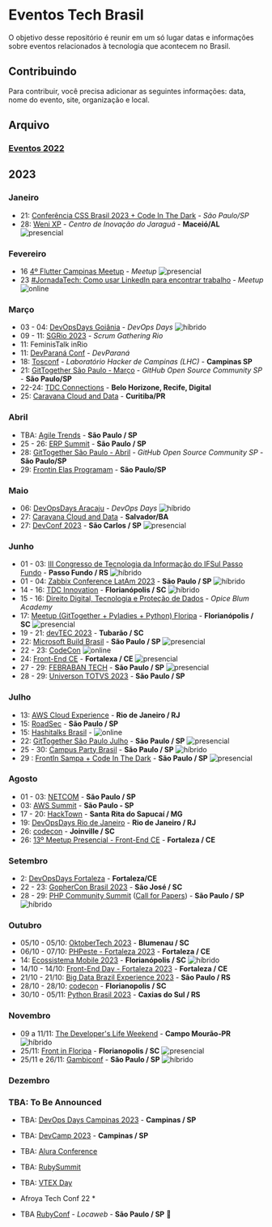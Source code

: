 # Eventos Tech Brasil

O objetivo desse repositório é reunir em um só lugar datas e informações sobre eventos relacionados à tecnologia que acontecem no Brasil.

## Contribuindo

Para contribuir, você precisa adicionar as seguintes informações: data, nome do evento, site, organização e local.

## Arquivo
### [Eventos 2022](https://github.com/Abacatinhos/eventos-tech-brasil/blob/main/arquivo/2022.md) 


## 2023
### Janeiro
 <!-- JANEIRO:START -->
* 21: [Conferência CSS Brasil 2023 + Code In The Dark](https://www.sympla.com.br/evento/conferencia-css-brasil-2023-code-in-the-dark/1759146?token=4d0fd49e61b2183a842e6f8555dc262a&utm_campaign=inscricao_conferencia_css_brasil&utm_medium=email&utm_source=RD+Station) - *São Paulo/SP*
* 28: [Weni XP](https://doity.com.br/weni-xp#about) - *Centro de Inovação do Jaraguá* - **Maceió/AL** ![presencial](https://img.shields.io/static/v1?label=&message=presencial&color=darkblue)
<!-- JANEIRO:END -->
### Fevereiro
<!-- FEVEREIRO:START -->
* 16 [4º Flutter Campinas Meetup](https://www.meetup.com/flutter-campinas/events/290984453/) - *Meetup* ![presencial](https://img.shields.io/static/v1?label=&message=presencial&color=darkblue)
* 23 [#JornadaTech: Como usar LinkedIn para encontrar trabalho](https://www.meetup.com/microsoft-reactor-sao-paulo/events/290284584/) - *Meetup* ![online](https://img.shields.io/static/v1?label=&message=online&color=green)
<!-- FEVEREIRO:END -->
### Março
<!-- MARÇO:START -->
* 03 - 04: [DevOpsDays Goiânia](https://devopsdays.org/events/2023-goiania/welcome/) - *DevOps Days* ![híbrido](https://img.shields.io/static/v1?label=&message=h%C3%ADbrido&color=blue)
* 09 - 11: [SGRio 2023](https://scrumrio.com/) - *Scrum Gathering Rio*
* 11: FeminisTalk  inRio
* 11: [DevParaná Conf](https://devpr.org/) - *DevParaná*
* 18: [Tosconf](https://tosconf.lhc.net.br/) - *Laboratório Hacker de Campinas (LHC)* - **Campinas  SP**
* 21: [GitTogether São Paulo - Março](https://www.meetup.com/pt-BR/githubbrasil/events/292129639/) - *GitHub Open Source Community SP* - **São Paulo/SP**
* 22-24: [TDC Connections](https://thedevconf.com/tdc/2023/connections/) - **Belo Horizone, Recife, Digital**
* 25: [Caravana Cloud and Data](https://www.even3.com.br/caravana-cloud-and-data-edicao-curitiba-2023-presencial-310148/) - **Curitiba/PR**
<!-- MARÇO:END -->
### Abril
<!-- ABRIL:START -->
* TBA: [Agile Trends](https://agiletrendsbr.com/) - **São Paulo / SP**
* 25 - 26: [ERP Summit](https://www.erpsummit.com.br/) - **São Paulo / SP**
* 28: [GitTogether São Paulo - Abril](https://aka.ms/GitHubOpenSourceCommunity) - *GitHub Open Source Community SP* - **São Paulo/SP**
* 29: [Frontin Elas Programam](https://www.eventbrite.com.br/e/frontin-elas-programam-2023-tickets-570948140257) - **São Paulo/SP**
<!-- ABRIL:END -->

### Maio
<!-- MAIO:START -->
* 06: [DevOpsDays Aracaju](https://devopsdays.org/events/2023-aracaju/welcome/) - *DevOps Days* ![híbrido](https://img.shields.io/static/v1?label=&message=h%C3%ADbrido&color=blue)
* 27: [Caravana Cloud and Data](https://www.even3.com.br/caravana-cloud-and-data-edicao-curitiba-2023-presencial-310148/) - **Salvador/BA**
* 27: [DevConf 2023](https://devconf.com.br/) - **São Carlos / SP** ![presencial](https://img.shields.io/static/v1?label=&message=presencial&color=darkblue)
<!-- MAIO:END -->

### Junho
<!-- JUNHO:START -->
* 01 - 03: [III Congresso de Tecnologia da Informação do IFSul Passo Fundo](https://congressoti.passofundo.ifsul.edu.br/) - **Passo Fundo / RS** ![híbrido](https://img.shields.io/static/v1?label=&message=h%C3%ADbrido&color=blue)
* 01 - 04: [Zabbix Conference LatAm 2023](https://www.zabbix.com/br/events/conference_latam_2023) - **São Paulo / SP** ![híbrido](https://img.shields.io/static/v1?label=&message=h%C3%ADbrido&color=blue)
* 14 - 16: [TDC Innovation](https://thedevconf.com/tdc/2023/innovation/) - **Florianópolis / SC** ![híbrido](https://img.shields.io/static/v1?label=&message=h%C3%ADbrido&color=blue) 
* 15 - 16: [Direito Digital, Tecnologia e Proteção de Dados](https://cddtpd.com.br) - *Opice Blum Academy*
* 17: [Meetup (GitTogether + Pyladies + Python) Floripa](https://www.meetup.com/githubbrasil/events/293939708/) - **Florianópolis / SC** ![presencial](https://img.shields.io/static/v1?label=&message=presencial&color=darkblue)
* 19 - 21: [devTEC 2023](https://www.devtec.com.br/) - **Tubarão / SC**
* 22: [Microsoft Build Brasil](https://msevents.microsoft.com/event?id=2695088650&amp;wt.mc_id=AID3058360_QSG_SCL_643461) - **São Paulo / SP** ![presencial](https://img.shields.io/static/v1?label=&message=presencial&color=darkblue)
* 22 - 23: [CodeCon](https://www.codecon.dev/) ![online](https://img.shields.io/static/v1?label=&message=online&color=green)
* 24: [Front-End CE](https://frontendce.com.br/) - **Fortalexa / CE** ![presencial](https://img.shields.io/static/v1?label=&message=presencial&color=darkblue)
* 27 - 29: [FEBRABAN TECH](https://www.febrabantech.com/sobre) - **São Paulo / SP** ![presencial](https://img.shields.io/static/v1?label=&message=presencial&color=darkblue)
* 28 - 29: [Universon TOTVS 2023](https://universo.totvs.com/) - **São Paulo / SP**


<!-- JUNHO:END -->

### Julho
<!-- JULHO:START -->
* 13: [AWS Cloud Experience](https://aws.amazon.com/pt/events/cloudexperience/) - **Rio de Janeiro / RJ**
* 15: [RoadSec](https://www.roadsec.com.br/) - **São Paulo / SP**
* 15: [Hashitalks Brasil](https://events.hashicorp.com/hashitalksbrasil) - ![online](https://img.shields.io/static/v1?label=&message=online&color=green)
* 22: [GitTogether São Paulo Julho](https://www.meetup.com/pt-BR/githubbrasil/events/294062322/) - **São Paulo / SP** ![presencial](https://img.shields.io/static/v1?label=&message=presencial&color=darkblue)
* 25 - 30: [Campus Party Brasil](https://brasil.campus-party.org/cpbr15/) - **São Paulo / SP** ![híbrido](https://img.shields.io/static/v1?label=&message=h%C3%ADbrido&color=blue)
* 29 : [FrontIn Sampa + Code In The Dark](https://www.eventbrite.com.br/e/frontin-sampa-2023-code-in-the-dark-tickets-574922567877) - **São Paulo / SP** ![presencial](https://img.shields.io/static/v1?label=&message=presencial&color=darkblue)
<!-- JULHO:END -->

### Agosto
<!-- AGOSTO:START -->
* 01 - 03: [NETCOM](https://netcom2023.com.br/congresso/) - **São Paulo / SP**
* 03: [AWS Summit](https://aws.amazon.com/pt/events/summits/sao-paulo/) - **São Paulo - SP**
* 17 - 20: [HackTown](https://hacktown.com.br/) - **Santa Rita do Sapucaí / MG**
* 19: [DevOpsDays Rio de Janeiro](https://devopsdays.org/events/2023-rio-de-janeiro) - **Rio de Janeiro / RJ**
* 26: [codecon<summit>](https://www.codecon.dev/summit) - **Joinville / SC**
* 26: [13º Meetup Presencial - Front-End CE](https://www.eventbrite.com.br/e/13o-meetup-presencial-front-end-ce-clojure-ux-e-testes-tickets-695305255737) - **Fortaleza / CE**
<!-- AGOSTO:END -->

### Setembro
<!-- SETEMBRO:START -->
* 2: [DevOpsDays Fortaleza](https://devopsdays.org/events/2023-fortaleza) - **Fortaleza/CE**
* 22 - 23: [GopherCon Brasil 2023](https://www.sympla.com.br/evento/gophercon-brasil-2023/1733229?lang=PT) - **São José / SC**
* 28 - 29: [PHP Community Summit](https://php.locaweb.com.br) ([Call for Papers](https://bit.ly/cfp-phpcs-2023)) - **São Paulo / SP** ![híbrido](https://img.shields.io/static/v1?label=&message=h%C3%ADbrido&color=blue)
<!-- SETEMBRO:END -->

### Outubro
<!-- OUTUBRO:START -->
* 05/10 - 05/10: [OktoberTech 2023](https://www.sympla.com.br/evento/oktobertech-2023/2143316?) - **Blumenau / SC**
* 06/10 - 07/10: [PHPeste - Fortaleza 2023](https://phpeste.org/) - **Fortaleza / CE**
* 14: [Ecossistema Mobile 2023](https://www.eventbrite.com/e/ecossistema-mobile-tickets-699686811087?aff=oddtdtcreator) - **Florianópolis / SC** ![híbrido](https://img.shields.io/static/v1?label=&message=h%C3%ADbrido&color=blue)
* 14/10 - 14/10: [Front-End Day - Fortaleza 2023](https://www.frontendday.com.br/) - **Fortaleza / CE**
* 21/10 - 21/10: [Big Data Brazil Experience 2023](https://www.sympla.com.br/evento/big-data-brazil-experience-2023/1764670?gclid=CjwKCAjwg-GjBhBnEiwAMUvNWyjIP4h5lXM4nWTjdrTpnreUQceCoxWKtmHpsiY1fRnXO_ayb_yjyBoCcz8QAvD_BwE) - **São Paulo / RS**
* 28/10 - 28/10: [codecon<feature>](https://www.codecon.dev/feature) - **Florianopolis / SC**
* 30/10 - 05/11: [Python Brasil 2023](https://2023.pythonbrasil.org.br/) - **Caxias do Sul / RS**
<!-- OUTUBRO:END -->

### Novembro
<!-- NOVEMBRO:START -->
* 09 a 11/11: [The Developer's Life Weekend](https://weekend.developerslife.tech/) - **Campo Mourão-PR** ![híbrido](https://img.shields.io/static/v1?label=&message=h%C3%ADbrido&color=blue)
* 25/11: [Front in Floripa](https://frontin.floripa.br/) - **Florianopolis / SC** ![presencial](https://img.shields.io/static/v1?label=&message=presencial&color=darkblue)
 * 25/11 e 26/11: [Gambiconf](https://gambiconf.dev/) - **São Paulo / SP** ![híbrido](https://img.shields.io/static/v1?label=&message=h%C3%ADbrido&color=blue)
<!-- NOVEMBRO:END -->

### Dezembro
<!-- DEZEMBRO:START -->
<!-- DEZEMBRO:END -->


### TBA: To Be Announced

* TBA: [DevOps Days Campinas 2023](https://devopsdays.org/events/2019-campinas/welcome/) - **Campinas / SP**
* TBA: [DevCamp 2023](https://devcamp.co/) - **Campinas / SP**
* TBA: [Alura Conference](https://www.devleaders.com.br/)

* TBA: [RubySummit](https://ruby.com.br/)
* TBA: [VTEX Day](https://vtexday.vtex.com/)
* Afroya Tech Conf 22 *
* TBA [RubyConf](https://www.rubyconf.com.br/) - *Locaweb* - **São Paulo / SP** 🥑
